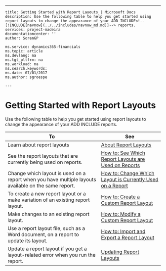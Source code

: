 ---
    title: Getting Started with Report Layouts | Microsoft Docs
    description: Use the following table to help you get started using report layouts to change the appearance of your ADD INCLUDE<!--[!INCLUDE[navnow](../../includes/navnow_md.md)]--> reports.
    services: project-madeira
    documentationcenter: ''
    author: SorenGP

    ms.service: dynamics365-financials
    ms.topic: article
    ms.devlang: na
    ms.tgt_pltfrm: na
    ms.workload: na
    ms.search.keywords:
    ms.date: 07/01/2017
    ms.author: sgroespe

    ---
# Getting Started with Report Layouts
Use the following table to help you get started using report layouts to change the appearance of your ADD INCLUDE<!--[!INCLUDE[navnow](../../includes/navnow_md.md)]--> reports.  
  
|To|See|  
|--------|---------|  
|Learn about report layouts|[About Report Layouts](../FullExperience/about-report-layouts.md)|  
|See the report layouts that are currently being used on reports.|[How to: See Which Report Layouts are Used on Reports](../FullExperience/how-to-see-which-report-layouts-are-used-on-reports.md)|  
|Change which layout is used on a report when you have multiple layouts available on the same report.|[How to: Change Which Layout is Currently Used on a Report](../FullExperience/how-to-change-which-layout-is-currently-used-on-a-report.md)|  
|To create a new report layout or a make variation of an existing report layout.|[How to: Create a Custom Report Layout](../FullExperience/how-to-create-a-custom-report-layout.md)|  
|Make changes to an existing report layout.|[How to: Modify a Custom Report Layout](../FullExperience/how-to-modify-a-custom-report-layout.md)|  
|Use a report layout file, such as a Word document, on a report to update its layout.|[How to: Import and Export a Report Layout](../FullExperience/how-to-import-and-export-a-report-layout.md)|  
|Update a report layout if you get a layout-related error when you run the report.|[Updating Report Layouts](../FullExperience/updating-report-layouts.md)|